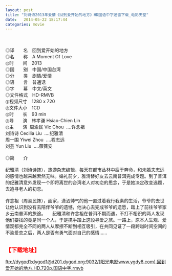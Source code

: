 ```yaml
---
layout: post
title: "刘诗诗2013年爱情《回到爱开始的地方》HD国语中字迅雷下载_电影天堂"
date:   2014-05-22 18:17:44
categories: movie
---
```

<html>
 <body>
  <p>
  </p>
  <p>
   <br/>
   <img alt="" border="0" src="http://img226.poco.cn/mypoco/myphoto/20131120/16/66548034201311201646001318324817515_000.jpg"/>
   <br/>
   <br/>
   ◎译　　名　回到爱开始的地方
   <br/>
   ◎名　　称　A Moment Of Love
   <br/>
   ◎时　　间　2013
   <br/>
   ◎国　　别　中国/中国台湾
   <br/>
   ◎分　　类　剧情/爱情
   <br/>
   ◎语　　言　普通话
   <br/>
   ◎字　　幕　中文/英文
   <br/>
   ◎文件格式　HD-RMVB
   <br/>
   ◎视频尺寸　1280 x 720
   <br/>
   ◎文件大小　1CD
   <br/>
   ◎时　　长　93 min
   <br/>
   ◎导　　演　林孝谦 Hsiao-Chien Lin
   <br/>
   ◎主　　演  周渝民 Vic Chou  ....许念祖
   <br/>
   刘诗诗 Cecilia Liu  ....纪雅清
   <br/>
   周一围 Yiwei Zhou  ....程志远
   <br/>
   刘芸 Yun Liu  ....薇薇安
   <br/>
   <br/>
   ◎简　　介
   <br/>
   <br/>
   纪雅清（刘诗诗饰），旅游杂志编辑，每天在都市丛林中疲于奔命，和未婚夫志远的感情也越来越索然无味。婚礼前夕，雅清替好友去云南普洱完成专题。到了普洱的纪雅清意外发现一个即将离世的台湾老人对初恋的思念，于是她决定改变选题，去追寻老人的初恋。
   <br/>
   <br/>
   许念祖（周渝民饰），画家，潇洒帅气的他一直过着我行我素的生活，爷爷的去世让他认识到没有去陪伴爷爷的遗憾，他决心去完成爷爷的遗愿，踏上了前往爷爷家乡云南普洱的旅途。　　纪雅清和许念祖在普洱不期而遇，不打不相识的两人发现他们要找的竟是同一个人，于是携手踏上这段寻爱之旅。一路上，原本人生观、爱情观都完全不同的两人从摩擦不断到相互吸引，在共同见证了一段跨越时间空间的不渝爱恋之后，两人是否有勇气面对自己的感情……
   <br/>
   <br/>
   <img alt="" border="0" src="http://img226.poco.cn/mypoco/myphoto/20131120/16/66548034201311201628443318384183395_001.jpg"/>
  </p>
  <p>
  </p>
  <p>
  </p>
  <p>
   <strong>
    <font color="#ff0000" size="4">
     【下载地址】
    </font>
   </strong>
  </p>
  <p>
  </p>
  <p>
  </p>
  <a href="ftp://dygod1:dygod1@d201.dygod.org:9032/%5B%E9%98%B3%E5%85%89%E7%94%B5%E5%BD%B1www.ygdy8.com%5D.%E5%9B%9E%E5%88%B0%E7%88%B1%E5%BC%80%E5%A7%8B%E7%9A%84%E5%9C%B0%E6%96%B9.HD.720p.%E5%9B%BD%E8%AF%AD%E4%B8%AD%E5%AD%97.rmvb">
   ftp://dygod1:dygod1@d201.dygod.org:9032/[阳光电影www.ygdy8.com].回到爱开始的地方.HD.720p.国语中字.rmvb
  </a>
 </body>
</html>